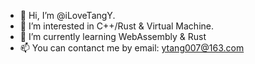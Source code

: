 - 👋 Hi, I’m @iLoveTangY.
- 👀 I’m interested in C++/Rust & Virtual Machine.
- 🌱 I’m currently learning WebAssembly & Rust
- 📫 You can contanct me by email: ytang007@163.com

<!---
iLoveTangY/iLoveTangY is a ✨ special ✨ repository because its `README.md` (this file) appears on your GitHub profile.
You can click the Preview link to take a look at your changes.
--->
